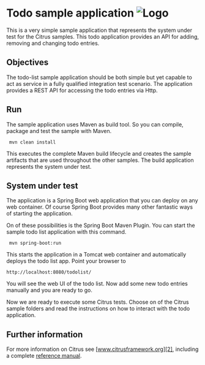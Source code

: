 Todo sample application ![Logo][1]
==============

This is a very simple sample application that represents the system under test for the Citrus samples. This
todo application provides an API for adding, removing and changing todo entries.

Objectives
---------

The todo-list sample application should be both simple but yet capable to act as service in a fully qualified integration test
scenario. The application provides a REST API for accessing the todo entries via Http.
        
Run
---------

The sample application uses Maven as build tool. So you can compile, package and test the
sample with Maven.
 
     mvn clean install
    
This executes the complete Maven build lifecycle and creates the sample artifacts that are used throughout the other samples.
The build application represents the system under test.

System under test
---------

The application is a Spring Boot web application that you can deploy on any web container. Of course Spring Boot provides many other fantastic
ways of starting the application.

On of these possibilities is the Spring Boot Maven Plugin. You can start the sample todo list application with this command.

     mvn spring-boot:run

This starts the application in a Tomcat web container and automatically deploys the todo list app. Point your browser to
 
    http://localhost:8080/todolist/

You will see the web UI of the todo list. Now add some new todo entries manually and you are ready to go.

Now we are ready to execute some Citrus tests. Choose on of the Citrus sample folders and read the instructions on how to interact with the
todo application.

Further information
---------

For more information on Citrus see [www.citrusframework.org][2], including
a complete [reference manual][3].

 [1]: https://www.citrusframework.org/img/brand-logo.png "Citrus"
 [2]: https://www.citrusframework.org
 [3]: https://www.citrusframework.org/reference/html/
 [4]: https://www.citrusframework.org/reference/html#validation-xhtml
